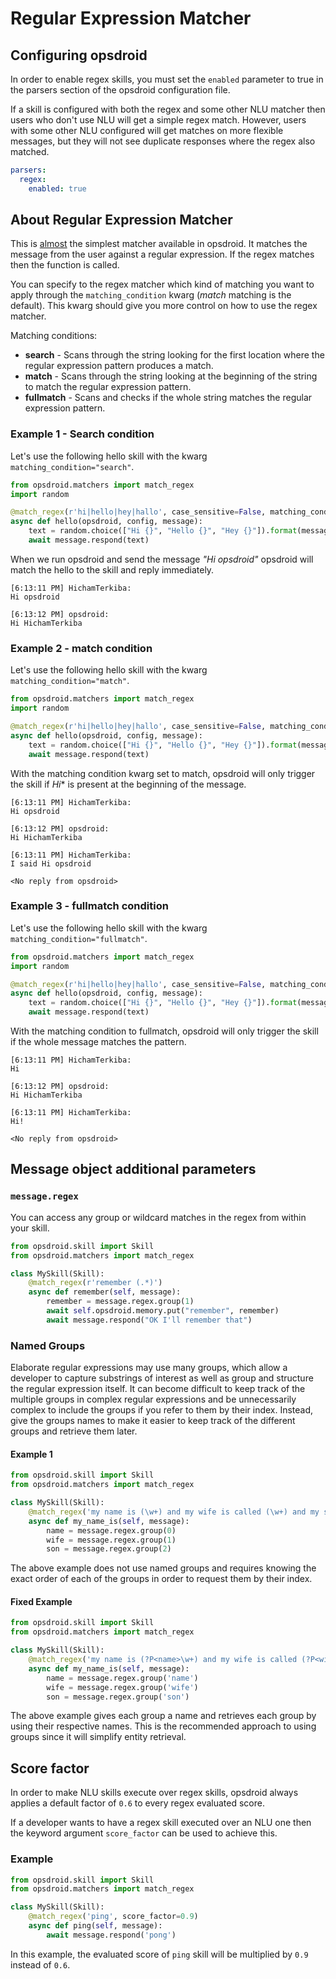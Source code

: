 # Regular Expression Matcher

## Configuring opsdroid

In order to enable regex skills, you must set the `enabled` parameter to true in the parsers section of the opsdroid configuration file.

If a skill is configured with both the regex and some other NLU matcher then users who don't use NLU will get a simple regex match. However, users with some other NLU configured will get matches on more flexible messages, but they will not see duplicate responses where the regex also matched.

```yaml
parsers:
  regex:
    enabled: true
```

## About Regular Expression Matcher

This is [almost](../matchers/parse_format.md) the simplest matcher available in opsdroid. It matches the message from the user against a regular expression. If the regex matches then the function is called.

You can specify to the regex matcher which kind of matching you want to apply through the `matching_condition` kwarg (*match* matching is the default). This kwarg should give you more control on how to use the regex matcher.

Matching conditions:

- **search** - Scans through the string looking for the first location where the regular expression pattern produces a match.
- **match** - Scans through the string looking at the beginning of the string to match the regular expression pattern.
- **fullmatch** - Scans and checks if the whole string matches the regular expression pattern.

### Example 1 - Search condition

Let's use the following hello skill with the kwarg `matching_condition="search"`.

```python
from opsdroid.matchers import match_regex
import random

@match_regex(r'hi|hello|hey|hallo', case_sensitive=False, matching_condition="search")
async def hello(opsdroid, config, message):
    text = random.choice(["Hi {}", "Hello {}", "Hey {}"]).format(message.user)
    await message.respond(text)
```

When we run opsdroid and send the message *"Hi opsdroid"* opsdroid will match the hello to the skill and reply immediately.

```
[6:13:11 PM] HichamTerkiba:
Hi opsdroid

[6:13:12 PM] opsdroid:
Hi HichamTerkiba
```

### Example 2 - match condition

Let's use the following hello skill with the kwarg `matching_condition="match"`.

```python
from opsdroid.matchers import match_regex
import random

@match_regex(r'hi|hello|hey|hallo', case_sensitive=False, matching_condition="match")
async def hello(opsdroid, config, message):
    text = random.choice(["Hi {}", "Hello {}", "Hey {}"]).format(message.user)
    await message.respond(text)
```

With the matching condition kwarg set to match, opsdroid will only trigger the skill if *Hi** is present at the beginning of the message.

```
[6:13:11 PM] HichamTerkiba:
Hi opsdroid

[6:13:12 PM] opsdroid:
Hi HichamTerkiba

[6:13:11 PM] HichamTerkiba:
I said Hi opsdroid

<No reply from opsdroid>
```

### Example 3 - fullmatch condition

Let's use the following hello skill with the kwarg `matching_condition="fullmatch"`.

```python
from opsdroid.matchers import match_regex
import random

@match_regex(r'hi|hello|hey|hallo', case_sensitive=False, matching_condition="fullmatch")
async def hello(opsdroid, config, message):
    text = random.choice(["Hi {}", "Hello {}", "Hey {}"]).format(message.user)
    await message.respond(text)
```
With the matching condition to fullmatch, opsdroid will only trigger the skill if the whole message matches the pattern.

```
[6:13:11 PM] HichamTerkiba:
Hi

[6:13:12 PM] opsdroid:
Hi HichamTerkiba

[6:13:11 PM] HichamTerkiba:
Hi!

<No reply from opsdroid>
```

## Message object additional parameters

### `message.regex`

You can access any group or wildcard matches in the regex from within your skill.

```python
from opsdroid.skill import Skill
from opsdroid.matchers import match_regex

class MySkill(Skill):
    @match_regex(r'remember (.*)')
    async def remember(self, message):
        remember = message.regex.group(1)
        await self.opsdroid.memory.put("remember", remember)
        await message.respond("OK I'll remember that")
```

### Named Groups

Elaborate regular expressions may use many groups, which allow a developer to capture substrings of interest as well as group and structure the regular expression itself.  It can become difficult to keep track of the multiple groups in complex regular expressions and be unnecessarily complex to include the groups if you refer to them by their index.  Instead, give the groups names to make it easier to keep track of the different groups and retrieve them later.

#### Example 1

```python
from opsdroid.skill import Skill
from opsdroid.matchers import match_regex

class MySkill(Skill):
    @match_regex('my name is (\w+) and my wife is called (\w+) and my son is called (\w+)')
    async def my_name_is(self, message):
        name = message.regex.group(0)
        wife = message.regex.group(1)
        son = message.regex.group(2)
```

The above example does not use named groups and requires knowing the exact order of each of the groups in order to request them by their index.

#### Fixed Example

```python
from opsdroid.skill import Skill
from opsdroid.matchers import match_regex

class MySkill(Skill):
    @match_regex('my name is (?P<name>\w+) and my wife is called (?P<wife>\w+) and my son is called (?P<son>\w+)')
    async def my_name_is(self, message):
        name = message.regex.group('name')
        wife = message.regex.group('wife')
        son = message.regex.group('son')
```

The above example gives each group a name and retrieves each group by using their respective names.  This is the recommended approach to using groups since it will simplify entity retrieval.

## Score factor

In order to make NLU skills execute over regex skills, opsdroid always applies a default factor of `0.6` to every regex evaluated score.

If a developer wants to have a regex skill executed over an NLU one then the keyword argument `score_factor` can be used to achieve this.


### Example

```python
from opsdroid.skill import Skill
from opsdroid.matchers import match_regex

class MySkill(Skill):
    @match_regex('ping', score_factor=0.9)
    async def ping(self, message):
        await message.respond('pong')
```

In this example, the evaluated score of `ping` skill will be multiplied by `0.9` instead of `0.6`.